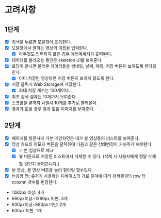 # 고려사항

## 1단계

- [x] 검색을 누르면 모달창이 뜨게한다.
- [x] 모달창에서 원하는 영상의 이름을 입력한다.
  - [x] 아무것도 입력하지 않은 경우 에러메세지가 출력된다.
- [x] 데이터를 불러오는 동안은 skeleton UI를 보여준다.
- [x] 로딩이 끝나면 불러온 데이터들을 썸네일, 날짜, 제목, 저장 버튼이 보이도록 렌더링한다.
  - [x] 이미 저장된 영상이면 저장 버튼이 보이지 않도록 한다.
- [x] 저장 클릭시 Web Storage에 저장한다.
  - [x] 최대 저장 개수는 100개이다.
- [x] 최초 검색 결과는 10개까지 보여준다.
- [x] 스크롤을 끝까지 내릴시 10개를 추가로 불러온다.
- [x] 결과가 없을 경우 결과 없음 이미지를 보여준다.

## 2단계

- [x] 페이지를 방문시에 기본 메인화면은 내가 볼 영상들의 리스트를 보여준다.
- [x] 영상 카드의 이모지 버튼을 클릭하여 다음과 같은 상태변경이 가능하게 해야한다.
  - [x] ✅ 본 영상으로 체크
  - [x] 🗑️ 버튼으로 저장된 리스트에서 삭제할 수 있다. (삭제 시 사용자에게 정말 삭제할 것인지 물어봅니다.)
- [x] 본 영상, 볼 영상 버튼을 눌러 필터링 할수있다.
- [x] 반응형 웹: 유저가 사용하는 디바이스의 가로 길이에 따라 검색결과의 row 당 column 갯수를 변경한다.
- 1280px 이상: 4개
- 960px이상~1280px 미만: 3개
- 600px이상~960px 미만: 2개
- 600px 미만: 1개
